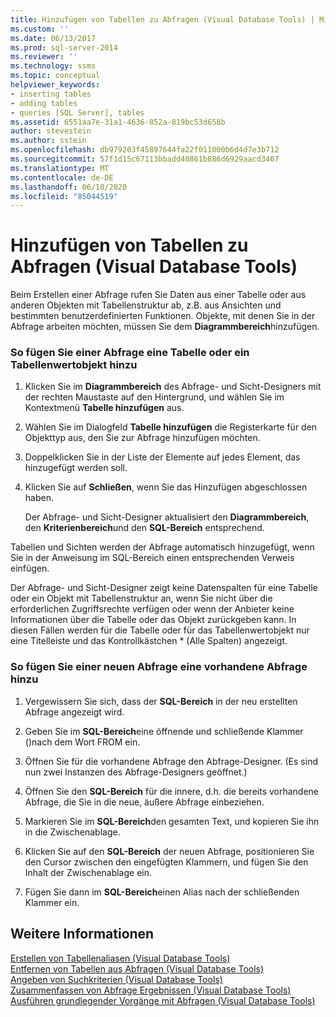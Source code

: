 ```yaml
---
title: Hinzufügen von Tabellen zu Abfragen (Visual Database Tools) | Microsoft-Dokumentation
ms.custom: ''
ms.date: 06/13/2017
ms.prod: sql-server-2014
ms.reviewer: ''
ms.technology: ssms
ms.topic: conceptual
helpviewer_keywords:
- inserting tables
- adding tables
- queries [SQL Server], tables
ms.assetid: 6551aa7e-31a1-4636-852a-819bc53d658b
author: stevestein
ms.author: sstein
ms.openlocfilehash: db979203f45897644fa22f011000b6d4d7e3b712
ms.sourcegitcommit: 57f1d15c67113bbadd40861b886d6929aacd3467
ms.translationtype: MT
ms.contentlocale: de-DE
ms.lasthandoff: 06/18/2020
ms.locfileid: "85044519"
---
```

# <a name="add-tables-to-queries-visual-database-tools"></a>Hinzufügen von Tabellen zu Abfragen (Visual Database Tools)
  Beim Erstellen einer Abfrage rufen Sie Daten aus einer Tabelle oder aus anderen Objekten mit Tabellenstruktur ab, z.B. aus Ansichten und bestimmten benutzerdefinierten Funktionen. Objekte, mit denen Sie in der Abfrage arbeiten möchten, müssen Sie dem **Diagrammbereich**hinzufügen.  
  
### <a name="to-add-a-table-or-table-valued-object-to-a-query"></a>So fügen Sie einer Abfrage eine Tabelle oder ein Tabellenwertobjekt hinzu  
  
1.  Klicken Sie im **Diagrammbereich** des Abfrage- und Sicht-Designers mit der rechten Maustaste auf den Hintergrund, und wählen Sie im Kontextmenü **Tabelle hinzufügen** aus.  
  
2.  Wählen Sie im Dialogfeld **Tabelle hinzufügen** die Registerkarte für den Objekttyp aus, den Sie zur Abfrage hinzufügen möchten.  
  
3.  Doppelklicken Sie in der Liste der Elemente auf jedes Element, das hinzugefügt werden soll.  
  
4.  Klicken Sie auf **Schließen**, wenn Sie das Hinzufügen abgeschlossen haben.  
  
     Der Abfrage- und Sicht-Designer aktualisiert den **Diagrammbereich**, den **Kriterienbereich**und den **SQL-Bereich** entsprechend.  
  
 Tabellen und Sichten werden der Abfrage automatisch hinzugefügt, wenn Sie in der Anweisung im SQL-Bereich einen entsprechenden Verweis einfügen.  
  
 Der Abfrage- und Sicht-Designer zeigt keine Datenspalten für eine Tabelle oder ein Objekt mit Tabellenstruktur an, wenn Sie nicht über die erforderlichen Zugriffsrechte verfügen oder wenn der Anbieter keine Informationen über die Tabelle oder das Objekt zurückgeben kann. In diesen Fällen werden für die Tabelle oder für das Tabellenwertobjekt nur eine Titelleiste und das Kontrollkästchen * (Alle Spalten) angezeigt.  
  
### <a name="to-add-an-existing-query-to-a-new-query"></a>So fügen Sie einer neuen Abfrage eine vorhandene Abfrage hinzu  
  
1.  Vergewissern Sie sich, dass der **SQL-Bereich** in der neu erstellten Abfrage angezeigt wird.  
  
2.  Geben Sie im **SQL-Bereich**eine öffnende und schließende Klammer ()nach dem Wort FROM ein.  
  
3.  Öffnen Sie für die vorhandene Abfrage den Abfrage-Designer. (Es sind nun zwei Instanzen des Abfrage-Designers geöffnet.)  
  
4.  Öffnen Sie den **SQL-Bereich** für die innere, d.h. die bereits vorhandene Abfrage, die Sie in die neue, äußere Abfrage einbeziehen.  
  
5.  Markieren Sie im **SQL-Bereich**den gesamten Text, und kopieren Sie ihn in die Zwischenablage.  
  
6.  Klicken Sie auf den **SQL-Bereich** der neuen Abfrage, positionieren Sie den Cursor zwischen den eingefügten Klammern, und fügen Sie den Inhalt der Zwischenablage ein.  
  
7.  Fügen Sie dann im **SQL-Bereich**einen Alias nach der schließenden Klammer ein.  
  
## <a name="see-also"></a>Weitere Informationen  
 [Erstellen von Tabellenaliasen &#40;Visual Database Tools&#41;](visual-database-tools.md)   
 [Entfernen von Tabellen aus Abfragen &#40;Visual Database Tools&#41;](remove-tables-from-queries-visual-database-tools.md)   
 [Angeben von Suchkriterien &#40;Visual Database Tools&#41;](specify-search-criteria-visual-database-tools.md)   
 [Zusammenfassen von Abfrage Ergebnissen &#40;Visual Database Tools&#41;](summarize-query-results-visual-database-tools.md)   
 [Ausführen grundlegender Vorgänge mit Abfragen &#40;Visual Database Tools&#41;](perform-basic-operations-with-queries-visual-database-tools.md)  
  
  
